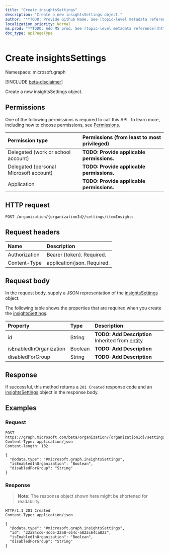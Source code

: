 ```yaml
---
title: "Create insightsSettings"
description: "Create a new insightsSettings object."
author: "**TODO: Provide Github Name. See [topic-level metadata reference](https://msgo.azurewebsites.net/add/document/guidelines/metadata.html#topic-level-metadata)**"
localization_priority: Normal
ms.prod: "**TODO: Add MS prod. See [topic-level metadata reference](https://msgo.azurewebsites.net/add/document/guidelines/metadata.html#topic-level-metadata)**"
doc_type: apiPageType
---
```


# Create insightsSettings
Namespace: microsoft.graph

[!INCLUDE [beta-disclaimer](../../includes/beta-disclaimer.md)]

Create a new insightsSettings object.

## Permissions
One of the following permissions is required to call this API. To learn more, including how to choose permissions, see [Permissions](/graph/permissions-reference).

|Permission type|Permissions (from least to most privileged)|
|:---|:---|
|Delegated (work or school account)|**TODO: Provide applicable permissions.**|
|Delegated (personal Microsoft account)|**TODO: Provide applicable permissions.**|
|Application|**TODO: Provide applicable permissions.**|

## HTTP request

<!-- {
  "blockType": "ignored"
}
-->
``` http
POST /organization/{organizationId}/settings/itemInsights
```

## Request headers
|Name|Description|
|:---|:---|
|Authorization|Bearer {token}. Required.|
|Content-Type|application/json. Required.|

## Request body
In the request body, supply a JSON representation of the [insightsSettings](../resources/insightssettings.md) object.

The following table shows the properties that are required when you create the [insightsSettings](../resources/insightssettings.md).

|Property|Type|Description|
|:---|:---|:---|
|id|String|**TODO: Add Description** Inherited from [entity](../resources/entity.md)|
|isEnabledInOrganization|Boolean|**TODO: Add Description**|
|disabledForGroup|String|**TODO: Add Description**|



## Response

If successful, this method returns a `201 Created` response code and an [insightsSettings](../resources/insightssettings.md) object in the response body.

## Examples

### Request
<!-- {
  "blockType": "request",
  "name": "create_insightssettings_from_"
}
-->
``` http
POST https://graph.microsoft.com/beta/organization/{organizationId}/settings/itemInsights
Content-Type: application/json
Content-length: 132

{
  "@odata.type": "#microsoft.graph.insightsSettings",
  "isEnabledInOrganization": "Boolean",
  "disabledForGroup": "String"
}
```


### Response
>**Note:** The response object shown here might be shortened for readability.
<!-- {
  "blockType": "response",
  "truncated": true,
  "@odata.type": "microsoft.graph.insightsSettings"
}
-->
``` http
HTTP/1.1 201 Created
Content-Type: application/json

{
  "@odata.type": "#microsoft.graph.insightsSettings",
  "id": "22a84cc6-4cc6-22a8-c64c-a822c64ca822",
  "isEnabledInOrganization": "Boolean",
  "disabledForGroup": "String"
}
```

